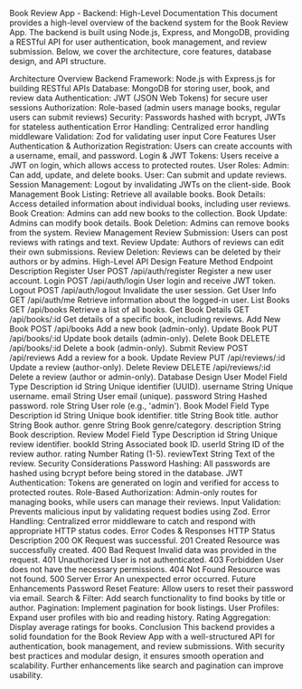 Book Review App - Backend: High-Level Documentation
This document provides a high-level overview of the backend system for the Book Review App. The backend is built using Node.js, Express, and MongoDB, providing a RESTful API for user authentication, book management, and review submission. Below, we cover the architecture, core features, database design, and API structure.

Architecture Overview
Backend Framework: Node.js with Express.js for building RESTful APIs
Database: MongoDB for storing user, book, and review data
Authentication: JWT (JSON Web Tokens) for secure user sessions
Authorization: Role-based (admin users manage books, regular users can submit reviews)
Security: Passwords hashed with bcrypt, JWTs for stateless authentication
Error Handling: Centralized error handling middleware
Validation: Zod for validating user input
Core Features
User Authentication & Authorization
Registration: Users can create accounts with a username, email, and password.
Login & JWT Tokens: Users receive a JWT on login, which allows access to protected routes.
User Roles:
Admin: Can add, update, and delete books.
User: Can submit and update reviews.
Session Management: Logout by invalidating JWTs on the client-side.
Book Management
Book Listing: Retrieve all available books.
Book Details: Access detailed information about individual books, including user reviews.
Book Creation: Admins can add new books to the collection.
Book Update: Admins can modify book details.
Book Deletion: Admins can remove books from the system.
Review Management
Review Submission: Users can post reviews with ratings and text.
Review Update: Authors of reviews can edit their own submissions.
Review Deletion: Reviews can be deleted by their authors or by admins.
High-Level API Design
Feature	Method	Endpoint	Description
Register User	POST	/api/auth/register	Register a new user account.
Login	POST	/api/auth/login	User login and receive JWT token.
Logout	POST	/api/auth/logout	Invalidate the user session.
Get User Info	GET	/api/auth/me	Retrieve information about the logged-in user.
List Books	GET	/api/books	Retrieve a list of all books.
Get Book Details	GET	/api/books/:id	Get details of a specific book, including reviews.
Add New Book	POST	/api/books	Add a new book (admin-only).
Update Book	PUT	/api/books/:id	Update book details (admin-only).
Delete Book	DELETE	/api/books/:id	Delete a book (admin-only).
Submit Review	POST	/api/reviews	Add a review for a book.
Update Review	PUT	/api/reviews/:id	Update a review (author-only).
Delete Review	DELETE	/api/reviews/:id	Delete a review (author or admin-only).
Database Design
User Model
Field	Type	Description
id	String	Unique identifier (UUID).
username	String	Unique username.
email	String	User email (unique).
password	String	Hashed password.
role	String	User role (e.g., 'admin').
Book Model
Field	Type	Description
id	String	Unique book identifier.
title	String	Book title.
author	String	Book author.
genre	String	Book genre/category.
description	String	Book description.
Review Model
Field	Type	Description
id	String	Unique review identifier.
bookId	String	Associated book ID.
userId	String	ID of the review author.
rating	Number	Rating (1-5).
reviewText	String	Text of the review.
Security Considerations
Password Hashing: All passwords are hashed using bcrypt before being stored in the database.
JWT Authentication: Tokens are generated on login and verified for access to protected routes.
Role-Based Authorization: Admin-only routes for managing books, while users can manage their reviews.
Input Validation: Prevents malicious input by validating request bodies using Zod.
Error Handling: Centralized error middleware to catch and respond with appropriate HTTP status codes.
Error Codes & Responses
HTTP Status	Description
200 OK	Request was successful.
201 Created	Resource was successfully created.
400 Bad Request	Invalid data was provided in the request.
401 Unauthorized	User is not authenticated.
403 Forbidden	User does not have the necessary permissions.
404 Not Found	Resource was not found.
500 Server Error	An unexpected error occurred.
Future Enhancements
Password Reset Feature: Allow users to reset their password via email.
Search & Filter: Add search functionality to find books by title or author.
Pagination: Implement pagination for book listings.
User Profiles: Expand user profiles with bio and reading history.
Rating Aggregation: Display average ratings for books.
Conclusion
This backend provides a solid foundation for the Book Review App with a well-structured API for authentication, book management, and review submissions. With security best practices and modular design, it ensures smooth operation and scalability. Further enhancements like search and pagination can improve usability.